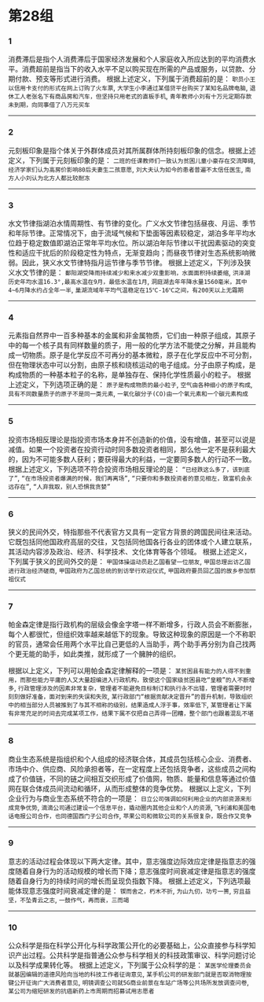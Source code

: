# 第28组

### 1
消费滞后是指个人消费滞后于国家经济发展和个人家庭收入所应达到的平均消费水平。消费超前是指当下的收入水平不足以购买现在所需的产品或服务，以贷款、分期付款、预支等形式进行消费。
根据上述定义，下列属于消费超前的是：
`职员小王以信用卡支付的形式在网上订购了火车票`,
`大学生小李通过某借贷平台购买了某知名品牌电脑`,
`退休工人老张名下有商品房和汽车，但坚持只用老式的直板手机`,
`青年教师小刘有十万元定期存款未到期，向同事借了八万元买车`

------

### 2
元刻板印象是指个体关于外群体成员对其所属群体所持刻板印象的信念。根据上述定义，下列属于元刻板印象的是：
`二班的任课教师们一致认为贫困儿童小豪存在交流障碍`,
`经济学家们认为高房价影响80后夫妻生二孩意愿`,
`刘大夫认为如今的患者普遍不太信任医生`,
`南方人小刘认为北方人都比较耐冻`

------

### 3
水文节律指湖泊水情周期性、有节律的变化。广义水文节律包括昼夜、月运、季节和年际节律。正常情况下，由于流域气候和下垫面等因素较稳定，湖泊多年平均水位趋于稳定数值即湖泊正常年平均水位。所以湖泊年际节律以干扰因素驱动的突变性和适应干扰后的阶段稳定性为特点，无渐变趋向；而昼夜节律对生态系统影响微弱。因此，狭义水文节律特指月运节律与季节节律。
根据上述定义，下列涉及狭义水文节律的是：
`鄱阳湖受降雨持续减少和来水减少双重影响，水面面积持续萎缩`,
`洪泽湖历史年均水温16.3°,最高水温在9月，最低水温在1月`,
`洞庭湖去年年降水量1560毫米，其中4~6月降水约占全年一半`,
`巢湖流域年平均气温稳定在15℃-16℃之间，有200天以上无霜期`

------

### 4
元素指自然界中一百多种基本的金属和非金属物质，它们由一种原子组成，其原子中的每一个核子具有同样数量的质子，用一般的化学方法不能使之分解，并且能构成一切物质。原子是化学反应不可再分的基本微粒，原子在化学反应中不可分割，但在物理状态中可以分割，由原子核和绕核运动的电子组成。分子由原子构成，是构成物质的一种基本粒子的名称，是单独存在、保持化学性质最小的粒子。
根据上述定义，下列选项正确的是：
`原子是构成物质的最小粒子`,
`空气由各种细小的原子构成`,
`具有不同数量质子的原子不是同一类元素`,
`一氧化碳分子(CO)由一个氧元素和一个碳元素构成`

------

### 5
投资市场相反理论是指投资市场本身并不创造新的价值，没有增值，甚至可以说是减值。如果一个投资者在投资行动时同多数投资者相同，那么他一定不是获利最大的，因为不可能多数人获利；要获得最大的利益，一定要同多数人的行动不一致。根据上述定义，下列选项不符合投资市场相反理论的是：
`“已经跌这么多了，该到底了”`,
`“在市场投资者爆满的时候，我们再离场”`,
`“只要你和多数投资者的意见相左，致富机会永远存在”`,
`“人弃我取，别人恐惧我贪婪”`

------

### 6
狭义的民间外交，特指那些不代表官方又具有一定官方背景的跨国民间往来活动。它既包括同他国政府高层的交往，又包括同他国各行各业的团体或个人建立联系，其活动内容涉及政治、经济、科学技术、文化体育等各个领域。
根据上述定义，下列属于狭义的民间外交的是：
`甲国体操运动员赴乙国看望一位朋友`,
`甲国总理出访乙国进行政治经济磋商`,
`甲国政府为乙国总统的到访举行欢迎仪式`,
`甲国政府要员回乙国的故乡参加祭祖仪式`

------

### 7
帕金森定律是指行政机构的层级会像金字塔一样不断增多，行政人员会不断膨胀，每个人都很忙，但组织效率越来越低下的现象。导致这种现象的原因是一个不称职的官员，通常会任用两个水平比自己更低的人当助手，两个助手再分别为自己找两个更无能的助手，如此类推，就形成了一个臃肿的组织。

根据以上定义，下列可以用帕金森定律解释的一项是：
`某贫困县有能力的人得不到重用，而那些能力平庸的人又大量超编进入行政机构，致使这个国家级贫困县吃“皇粮”的人不断增多`,
`行政管理涉及的因素非常复杂，管理者不能避免目标制订和执行永不出错，管理者需要时时刻刻做好准备，面对到来的失误和失败`,
`某行政部门“根据贡献决定晋升”的晋升机制，导致组织中的相当部分人员被推到了与其不相称的级别，结果造成人浮于事，效率低下`,
`某管理者让下属有非常充足的时间去完成某项工作，结果下属不仅把自己弄得一团糟，整个部门也跟着混乱不堪`

------

### 8
商业生态系统是指组织和个人组成的经济联合体，其成员包括核心企业、消费者、市场中介、供应商、风险承担者等，在一定程度上还包括竞争者，这些成员之间构成了价值链，不同的链之间相互交织形成了价值网，物质、能量和信息等通过价值网在联合体成员间流动和循环，从而形成整体的竞争优势。
根据以上定义，下列企业行为与商业生态系统不符合的一项是：
`日立公司强调如何利用企业的内部资源来形成竞争优势`,
`滴滴公司通过建设一个信息平台，撬动圈内其他企业和个人的资源`,
`飞利浦和美国电话电报公司合作，也同德国西门子公司合作`,
`苹果公司和微软公司的关系很复杂，既合作又竞争`

------

### 9
意志的活动过程会体现以下两大定律。其中，意志强度边际效应定律是指意志的强度随着自身行为的活动规模的增长而下降；意志强度时间衰减定律是指意志的强度随着自身行为的持续时间的增长而呈现负指数下降。
根据上述定义，下列选项最能体现意志强度时间衰减定律的是：
`锲而舍之，朽木不折`,
`为山九仞，功亏一篑`,
`穷且益坚，不坠青云之志`,
`一鼓作气，再而衰，三而竭`

------

### 10
公众科学是指在科学公开化与科学政策公开化的必要基础上，公众直接参与科学知识产出过程。公共科学是指普通公众参与科学相关的科技政策审议、科学问题讨论以及科学成果转化等。
根据上述定义，下列属于公众科学的是：
`某医学伦理委员会就基因编辑的道德风险向当地的科技工作者征询意见`,
`某手机公司的研发部门就是否取消物理按键公开征询广大消费者意见`,
`明镜调查公司就5G商业前景在车站广场等公共场所发放调查问卷`,
`某公司为缩短研发的抗癌新药上市周期而招募试用志愿者`
